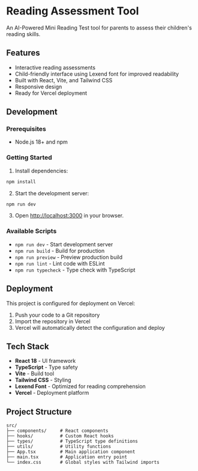 # Reading Assessment Tool

An AI-Powered Mini Reading Test tool for parents to assess their children's reading skills.

## Features

- Interactive reading assessments
- Child-friendly interface using Lexend font for improved readability
- Built with React, Vite, and Tailwind CSS
- Responsive design
- Ready for Vercel deployment

## Development

### Prerequisites

- Node.js 18+ and npm

### Getting Started

1. Install dependencies:
```bash
npm install
```

2. Start the development server:
```bash
npm run dev
```

3. Open [http://localhost:3000](http://localhost:3000) in your browser.

### Available Scripts

- `npm run dev` - Start development server
- `npm run build` - Build for production
- `npm run preview` - Preview production build
- `npm run lint` - Lint code with ESLint
- `npm run typecheck` - Type check with TypeScript

## Deployment

This project is configured for deployment on Vercel:

1. Push your code to a Git repository
2. Import the repository in Vercel
3. Vercel will automatically detect the configuration and deploy

## Tech Stack

- **React 18** - UI framework
- **TypeScript** - Type safety
- **Vite** - Build tool
- **Tailwind CSS** - Styling
- **Lexend Font** - Optimized for reading comprehension
- **Vercel** - Deployment platform

## Project Structure

```
src/
├── components/     # React components
├── hooks/          # Custom React hooks
├── types/          # TypeScript type definitions
├── utils/          # Utility functions
├── App.tsx         # Main application component
├── main.tsx        # Application entry point
└── index.css       # Global styles with Tailwind imports
```